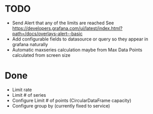 # TODO

* Send Alert that any of the limits are reached
  See https://developers.grafana.com/ui/latest/index.html?path=/docs/overlays-alert--basic
* Add configurable fields to datasource or query so they appear in grafana naturally
* Automatic maxseries calculation maybe from Max Data Points calculated from screen size

# Done

* Limit rate
* Limit # of series
* Configure Limit # of points (CircularDataFrame capacity)
* Configure group by (currently fixed to service)

